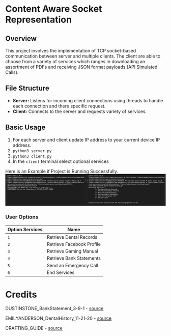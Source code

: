 # Content Aware Socket Representation

## Overview

This project involves the implementation of TCP socket-based communication between server and multiple clients. The client are able to choose from a variety of services which ranges in downloading an assortment of PDFs and receiving JSON format payloads (API Simulated Calls).

## File Structure

- **Server:** Listens for incoming client connections using threads to handle each connection and there specific request.
- **Client:** Connects to the server and requests variety of services.

## Basic Usage

1. For each server and client update IP address to your current device IP address.
2. `python3 server.py`
3. `python3 client.py`
4. In the `client` terminal select optional services

Here is an Example if Project is Running Successfully.
<img src="https://github.com/yycorcino/content-aware-socket/blob/media/sampleTerminal.png"/>

### User Options

| Option Services | Name                      |
| --------------- | ------------------------- |
| `1`             | Retrieve Dental Records   |
| `2`             | Retrieve Facebook Profile |
| `3`             | Retrieve Gaming Manual    |
| `4`             | Retrieve Bank Statements  |
| `5`             | Send an Emergency Call    |
| `6`             | End Services              |

# Credits

DUSTINSTONE_BankStatement_3-9-1 - [source](https://templatelab.com/bank-statement/)

EMILYANDERSON_DentalHistory_11-21-20 - [source](https://fofhealthcenter.org/files/galleries/ada_health_history_english.pdf)

CRAFTING_GUIDE - [source](https://education.minecraft.net/wp-content/uploads/Crafting-Guide.pdf)
